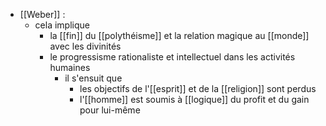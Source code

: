 - [[Weber]] : 
	- cela implique
      - la [[fin]] du [[polythéisme]] et la relation magique au [[monde]] avec les divinités
      - le progressisme rationaliste et intellectuel dans les activités humaines
        - il s'ensuit que
          - les objectifs de l'[[esprit]] et de la [[religion]] sont perdus
          - l'[[homme]] est soumis à [[logique]] du profit et du gain pour lui-même